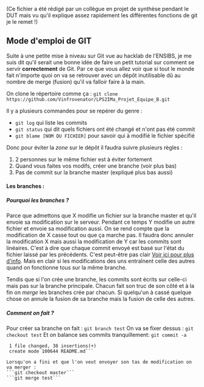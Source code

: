 (Ce fichier a été rédigé par un collègue en projet de synthèse pendant le DUT mais vu qu'il explique assez rapidement les différentes fonctions de git je le remet !)

## Mode d'emploi de GIT

Suite à une petite mise à niveau sur Git vue au hacklab de l'ENSIBS, je me suis dit qu'il serait une bonne idée de faire
un petit tutorial sur comment se servir **correctement** de Git.
Par ce que vous allez voir que si tout le monde fait n'importe quoi on va se retrouver avec un dépôt inutilisable dû au
nombre de merge (fusion) qu'il va falloir faire à la main.

On clone le répertoire comme ça :
```git clone https://github.com/Vinfrovenator/LPS2IMa_Projet_Equipe_B.git```

Il y a plusieurs commandes pour se repérer du genre :
- ```git log``` qui liste les commits
- ```git status``` qui dit quels fichiers ont été changé et n'ont pas été commit
- ```git blame [NOM DU FICHIER]``` pour savoir qui à modifié le fichier spécifié

Donc pour éviter la *zone* sur le dépôt  il faudra suivre plusieurs règles :
1. 2 personnes sur le même fichier est à éviter fortement
2. Quand vous faites vos modifs, créer une branche (voir plus bas)
3. Pas de commit sur la branche master (expliqué plus bas aussi)

#### Les branches :

##### Pourquoi les branches ? 
Parce que admettons que X modifie un fichier sur la branche master et qu'il envoie sa modification sur le serveur.
Pendant ce temps Y modifie un autre fichier et envoie sa modification aussi. On se rend compte que la modification de X casse tout ou que ça marche pas.
Il faudra donc annuler la modification X mais aussi la modification de Y car les commits sont linéaires. C'est à dire
que chaque commit envoyé est basé sur l'état du fichier laissé par les précédents. C'est peut-être pas clair [Voir ici
pour plus d'info](https://leanpub.com/progitreedited/read). Mais en clair si les modifications des uns entraînent celle
des autres quand on fonctionne tous sur la même branche.

Tendis que si l'on crée une branche, les commits sont écrits sur celle-ci mais pas sur la branche principale. Chacun
fait son truc de son côté et à la fin on *merge* les branches crée par chacun. Si quelqu'un à cassé quelque chose on
annule la fusion de sa branche mais la fusion de celle des autres.

##### Comment on fait ?
Pour créer sa branche on fait : ```git branch test```
On va se fixer dessus : ```git checkout test```
Et on balance ses commits tranquillement: ```git commit -a```
```[test 4bd6ec8] Première partie du README
 1 file changed, 38 insertions(+)
 create mode 100644 README.md```

Lorsqu'on a fini et que l'on veut envoyer son tas de modification on va merger : 
```git checkout master```
```git merge test```



